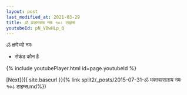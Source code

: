 ```yaml
---
layout: post
last_modified_at: 2021-03-29
title: ॐ प्रजागराय नमः १०८ टाइम्स
youtubeId: pN_VBwHLp_Q
---
```

 
 
 ॐ क्षणेभ्यो नमः  
 
 -  सेकंड कौन है 
 
  
 
  
 
 
 
 
 
 


{% include youtubePlayer.html id=page.youtubeId %}
 
[Next]({{ site.baseurl }}{% link  split2/_posts/2015-07-31-ॐ भक्तवत्सलाय नमः १०८ टाइम्स.md%})
 
